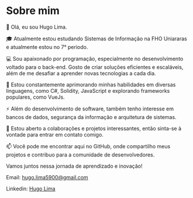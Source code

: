 # Sobre mim

👋 Olá, eu sou Hugo Lima.

🎓 Atualmente estou estudando Sistemas de Informação na FHO Uniararas e atualmente estou no 7° periodo.

💻 Sou apaixonado por programação, especialmente no desenvolvimento voltado para o back-end. Gosto de criar soluções eficientes e escaláveis, além de me desafiar a aprender novas tecnologias a cada dia.

🌱 Estou constantemente aprimorando minhas habilidades em diversas linguagens, como C#, Solidity, JavaScript e explorando frameworks populares, como VueJs.

⚡ Além do desenvolvimento de software, também tenho interesse em bancos de dados, segurança da informação e arquitetura de sistemas.

🤝 Estou aberto a colaborações e projetos interessantes, então sinta-se à vontade para entrar em contato comigo.

📫 Você pode me encontrar aqui no GitHub, onde compartilho meus projetos e contribuo para a comunidade de desenvolvedores.

Vamos juntos nessa jornada de aprendizado e inovação!

Email: hugo.lima5900@gmail.com

Linkedin: [Hugo Lima](https://www.linkedin.com/in/hugo-lima-539603199/)

